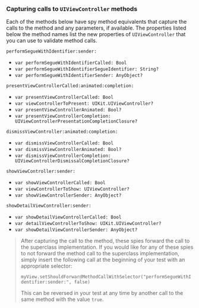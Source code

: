 ### Capturing calls to `UIViewController` methods

Each of the methods below have spy method equivalents that capture the calls to the method and any parameters, if available.  The properties listed below the method names list the new properties of `UIViewController` that you can use to validate method calls.

`performSegueWithIdentifier:sender:`
 - `var performSegueWithIdentifierCalled: Bool`
 - `var performSegueWithIdentifierSegueIdentifier: String?`
 - `var performSegueWithIdentifierSender: AnyObject?`

`presentViewControllerCalled:animated:completion:`
 - `var presentViewControllerCalled: Bool`
 - `var viewControllerToPresent: UIKit.UIViewController?`
 - `var presentViewControllerAnimated: Bool?`
 - `var presentViewControllerCompletion: UIViewControllerPresentationCompletionClosure?`

`dismissViewController:animated:completion:`
 - `var dismissViewControllerCalled: Bool`
 - `var dismissViewControllerAnimated: Bool?`
 - `var dismissViewControllerCompletion: UIViewControllerDismissalCompletionClosure?`

`showViewController:sender:`
 - `var showViewControllerCalled: Bool`
 - `var viewControllerToShow: UIViewController?`
 - `var showViewControllerSender: AnyObject?`

 `showDetailViewController:sender:`
 - `var showDetailViewControllerCalled: Bool`
 - `var detailViewControllerToShow: UIKit.UIViewController?`
 - `var showDetailViewControllerSender: AnyObject?`


 > After capturing the call to the method, these spies forward the call to the superclass implementation.  If you would like for any of these spies to not forward the method call to the superclass implementation, simply insert the following call at the beginning of your test with an appropriate selector:
 >
 > `myView.setShouldForwardMethodCallWithSelector("performSegueWithIdentifier:sender:", false)`
 >
 > This can be reversed in your test at any time by another call to the same method with the value `true`.

